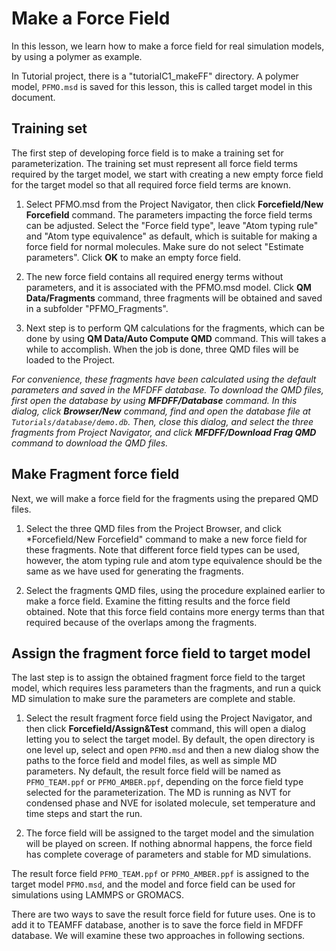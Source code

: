 # Make a Force Field

In this lesson, we learn how to make a force field for real simulation models, by using a polymer as example.

In Tutorial project, there is a "tutorialC1_makeFF" directory. A polymer model, `PFMO.msd` is saved for this lesson, this is called target model in this document.

## Training set
The first step of developing force field is to make a training set for parameterization. The training set must represent all force field terms required by the target model, we start with creating a new empty force field for the target model so that all required force field terms are known. 

1. Select PFMO.msd from the Project Navigator, then click **Forcefield/New Forcefield** command. The parameters impacting the force field terms can be adjusted. Select the "Force field type", leave "Atom typing rule" and "Atom type equivalence" as default, which is suitable for making a force field for normal molecules. Make sure do not select "Estimate parameters".  Click **OK** to make an empty force field. 

2. The new force field contains all required energy terms without  parameters, and it is associated with the PFMO.msd model. Click **QM Data/Fragments** command, three fragments will be obtained and saved in a subfolder "PFMO_Fragments".

3. Next step is to perform QM calculations for the fragments, which can be done by using **QM Data/Auto Compute QMD** command. This will takes a while to accomplish. When the job is done, three QMD files will be loaded to the Project.

*For convenience, these fragments have been calculated using the default parameters and saved in the MFDFF database. To download the QMD files, first open the database by using **MFDFF/Database** command. In this dialog, click **Browser/New** command, find and open the database file at `Tutorials/database/demo.db`. Then, close this dialog, and select the three fragments from Project Navigator, and click **MFDFF/Download Frag QMD** command to download the QMD files.*

## Make Fragment force field
Next, we will make a force field for the fragments using the prepared QMD files. 

1. Select the three QMD files from the Project Browser, and click  *Forcefield/New Forcefield" command to make a new force field for these fragments. Note that different force field types can be used, however, the atom typing rule and atom type equivalence should be the same as we have used for generating the fragments. 

2. Select the fragments QMD files, using the procedure explained earlier to make a force field. Examine the fitting results and the force field obtained. Note that this force field contains more energy terms than that required because of the overlaps among the fragments. 

## Assign the fragment force field to target model

The last step is to assign the obtained fragment force field to the target model, which requires less parameters than the fragments, and run a quick MD simulation to make sure the parameters are complete and stable.

1. Select the result fragment force field using the Project Navigator, and then click **Forcefield/Assign&Test** command, this will open a dialog letting you to select the target model. By default, the open directory is one level up, select and open `PFMO.msd` and then a new dialog show the paths to the force field and model files, as well as simple MD parameters. Ny default, the result force field will be named as `PFMO_TEAM.ppf` or `PFMO_AMBER.ppf`, depending on the force field type selected for the parameterization. The MD is running as NVT for condensed phase and NVE for isolated molecule, set temperature and time steps and start the run.

2. The force field will be assigned to the target model and the simulation will be played on screen. If nothing abnormal happens, the force field has complete coverage of parameters and stable for MD simulations. 

The result force field `PFMO_TEAM.ppf` or `PFMO_AMBER.ppf` is assigned to the target model `PFMO.msd`, and the model and force field can be used for simulations using LAMMPS or GROMACS.

There are two ways to save the result force field for future uses. One is to add it to TEAMFF database, another is to save the force field in MFDFF database. We will examine these two approaches in following sections. 


